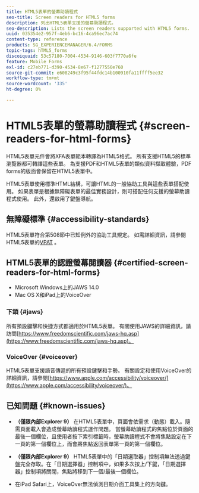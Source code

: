 ```yaml
---
title: HTML5表單的螢幕助讀程式
seo-title: Screen readers for HTML5 forms
description: 列出HTML5表單支援的螢幕助讀程式。
seo-description: Lists the screen readers supported with HTML5 forms.
uuid: 035354e2-957f-4eb6-bc16-4ca96ec7ac74
content-type: reference
products: SG_EXPERIENCEMANAGER/6.4/FORMS
topic-tags: hTML5_forms
discoiquuid: 53c57180-7004-4534-9146-603f7770a6fe
feature: Mobile Forms
exl-id: c27eb771-d390-4534-8e67-f1277550e760
source-git-commit: e608249c3f95f44fdc14b100910fa11ffff5ee32
workflow-type: tm+mt
source-wordcount: '335'
ht-degree: 0%

---
```


# HTML5表單的螢幕助讀程式 {#screen-readers-for-html-forms}

HTML5表單元件會將XFA表單範本轉譯為HTML5格式。 所有支援HTML5的標準瀏覽器都可轉譯這些表單。 為支援PDF和HTML5表單的類似資料擷取體驗，PDF forms的版面會保留在HTML5表單中。

HTML5表單使用標準HTML結構，可讓HTML的一般協助工具與這些表單搭配使用。 如果表單是根據無障礙表單的最佳實務設計，則可搭配任何支援的螢幕助讀程式使用。 此外，還啟用了鍵盤導航。

## 無障礙標準 {#accessibility-standards}

HTML5表單符合第508節中已知例外的協助工具規定。 如需詳細資訊，請參閱HTML5表單的[VPAT](http://wwwimages.adobe.com/content/dam/acom/en/accessibility/compliance/pdfs/livecycle-mobile-forms-es4-section-508-vpat.pdf) 。

## HTML5表單的認證螢幕閱讀器 {#certified-screen-readers-for-html-forms}

* Microsoft Windows上的JAWS 14.0
* Mac OS X和iPad上的VoiceOver

### 下頜 {#jaws}

所有預設鍵擊和快捷方式都適用於HTML5表單。 有關使用JAWS的詳細資訊，請訪問[https://www.freedomscientific.com/jaws-hq.asp](https://www.freedomscientific.com/jaws-hq.asp)。

### VoiceOver {#voiceover}

HTML5表單支援語音傳遞的所有預設鍵擊和手勢。 有關設定和使用VoiceOver的詳細資訊，請參閱[https://www.apple.com/accessibility/voiceover/](https://www.apple.com/accessibility/voiceover/)。

## 已知問題 {#known-issues}

* **（僅限內部Explorer 9）** 在HTML5表單中，頁面會依需求（動態）載入。隨需頁面載入會造成螢幕助讀程式運作問題。 當螢幕助讀程式的焦點位於頁面的最後一個欄位，且使用者按下索引標籤時，螢幕助讀程式不會將焦點設定在下一頁的第一個欄位上，而會將焦點返回表單第一頁的第一個欄位。
* **（僅限內部Explorer 9）** HTML5表單中的「日期選取器」控制項無法透過鍵盤完全存取。在「日期選擇器」控制項中，如果多次按上/下鍵，「日期選擇器」控制項將關閉，焦點將移到下一個/最後一個欄位。

* 在iPad Safari上，VoiceOver無法偵測日期介面工具集上的方向鍵。
